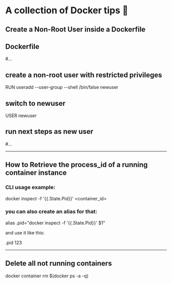 # A collection of Docker tips 🐳

## Create a Non-Root User inside a Dockerfile


## Dockerfile
#...
## create a non-root user with restricted privileges
RUN useradd --user-group --shell /bin/false newuser

## switch to newuser
USER newuser

## run next steps as new user
#...

-----------------

## How to Retrieve the process_id of a running container instance

### CLI usage example:

docker inspect -f '{{.State.Pid}}' <container_id>

### you can also create an alias for that:

alias .pid="docker inspect -f '{{.State.Pid}}' $1"

and use it like this:

.pid 123

-----------------

## Delete all not running containers

docker container rm $(docker ps -a -q)
